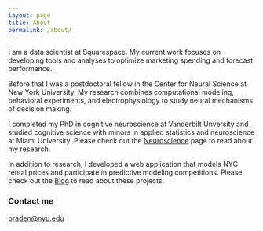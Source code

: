 ```yaml
---
layout: page
title: About
permalink: /about/
---
```

I am a data scientist at Squarespace.  My current work focuses on developing tools and analyses to optimize marketing spending and forecast performance. 

Before that I was a postdoctoral fellow in the Center for Neural Science at New York University.  My research combines computational modeling, behavioral experiments, and electrophysiology to study neural mechanisms of decision making.  

I completed my PhD in cognitive neuroscience at Vanderbilt Unversity and studied cognitive science with minors in applied statistics and neuroscience at Miami University. Please check out the [Neuroscience](https://purcelba.github.io/Neuroscience/) page to read about my research.

In addition to research, I developed a web application that models NYC rental prices and participate in predictive modeling competitions.  Please check out the [Blog](https://purcelba.github.io/) to read about these projects.

### Contact me

[braden@nyu.edu](mailto:braden@nyu.edu)